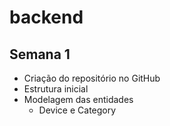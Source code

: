 # backend

## Semana 1

- Criação do repositório no GitHub
- Estrutura inicial
- Modelagem das entidades
  - Device e Category
